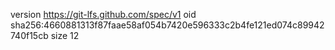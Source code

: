 version https://git-lfs.github.com/spec/v1
oid sha256:4660881313f87faae58af054b7420e596333c2b4fe121ed074c89942740f15cb
size 12

